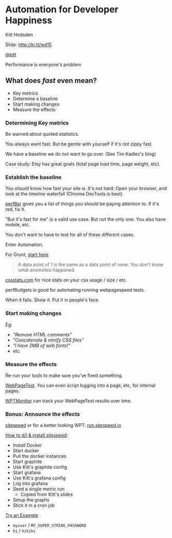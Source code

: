 # Automation for Developer Happiness

Kitt Hodsden

Slide: http://ki.tt/wd15

[@kitt](https://twitter.com/kitt)

Performance is everyone's problem

## What does _fast_ even mean?

* Key metrics
* Determine a baseline
* Start making changes
* Measure the effects

### Determining Key metrics

Be warned about quoted statistics.

You always want fast. But be gentle with yourself if it's not zippy fast.

We have a baseline we do not want to go over. (See Tim Kadlec's blog)

Case study: Etsy has great goals (total page load time, page weight, etc).

### Establish the baseline

You _should_ know how fast your site is. It's not hard: Open your browser, and
look at the timeline waterfall (Chrome DevTools is best).

[perfBar](https://github.com/WPOTools/perfBar) gives you a list of things you
should be paying attention to. If it's red, fix it.

"But it's fast for me" is a valid use case. But not the only one. You also have
mobile, etc.

You don't want to have to test for all of these different cases.

Enter Automation.

For Grunt, [start here](http://github.com/kitt/grunt-perf-template).

> A data point of 1 is the same as a data point of none: You don't know what
> anomolies happened.

[cssstats.com](http://cssstats.com) for nice stats on your css usage / size /
etc.

perfBudgets is good for automating running webpagespeed tests.

When it fails. Show it. Put it in people's face.

### Start making changes

Eg:
* _"Remove HTML comments"_
* _"Concatenate & minify CSS files"_
* _"I have 2MB of web fonts!"_
* etc

### Measure the effects

Re-run your tools to make sure you've fixed something.

[WebPageTest](http://webpagetest.org). You can even script logging into a page,
etc, for internal pages.

[WPTMonitor](http://www.wptmonitor.org) can track your WebPageTest results over
time.

### Bonus: Announce the effects

[sitespeed](http://sitespeed.io) or for a better looking WPT:
[run.sitespeed.io](http://run.sitespeed.io)

[How to d/l & install sitespeed](snk.ms/sswpt):

* Install Docker
* Start docker
* Pull the docker instances
* Start graphite
* Use Kitt's graphite config
* Start grafana
* Use Kitt's grafana config
* Log into grafana
* Seed a single metric run
  * Copied from Kitt's slides
* Setup the graphs
* Stick it in a cron job

[Try an Example](http://tiny.run:3000)

* `myuser` / `MY_SUPER_STRING_PASSWORD`
* `hi` / `hihihi`
